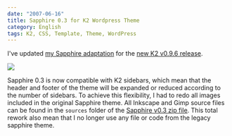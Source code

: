 ```yaml
---
date: "2007-06-16"
title: Sapphire 0.3 for K2 Wordpress Theme
category: English
tags: K2, CSS, Template, Theme, WordPress
---
```


I've updated
[my Sapphire adaptation](https://kevin.deldycke.com/2007/03/sapphire-style-for-k2-wordpress-theme/)
for the
[new K2 v0.9.6 release](https://web.archive.org/web/20140626230528/https://getk2.com/2007/06/k2-v096-released/).

![](/uploads/2007/sapphire-style-for-k2-03-wordpress-theme.png)

Sapphire 0.3 is now compatible with K2 sidebars, which mean that the header and
footer of the theme will be expanded or reduced according to the number of
sidebars. To achieve this flexibility, I had to redo all images included in the
original Sapphire theme. All Inkscape and Gimp source files can be found in the
`sources` folder of the
[Sapphire v0.3 zip file](https://github.com/kdeldycke/sapphire/archive/sapphire-0.3.zip).
This total rework also mean that I no longer use any file or code from the
legacy sapphire theme.
